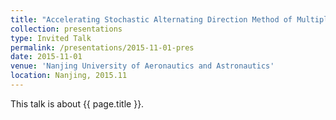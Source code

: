 ```yaml
---
title: "Accelerating Stochastic Alternating Direction Method of Multipliers by Variance Reduction"
collection: presentations
type: Invited Talk
permalink: /presentations/2015-11-01-pres
date: 2015-11-01
venue: 'Nanjing University of Aeronautics and Astronautics'
location: Nanjing, 2015.11
---
```


This talk is about {{ page.title }}.
